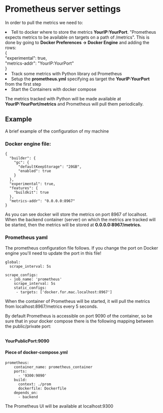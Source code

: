 # Prometheus server settings

In order to pull the metrics we need to:

<li> Tell to docker where to store the metrics <b>YourIP:YourPort</b>. "Prometheus expects metrics to be available on targets on a path of /metrics". This is done by going to <b>Docker Preferences -> Docker Engine</b> and adding the rows:

<br>
{
<br>
"experimental": true,
<br>
"metrics-addr": "YourIP:YourPort"
<br>
}

<br>

</li>
<li> Track some metrics with Python library od Prometheus
<li> Setup the <b>prometheus.yml</b> specifying as target the <b>YourIP:YourPort</b> from the first step
<li> Start the Containers with docker compose

The metrics tracked with Python will be made available at <b>YourIP:YourPort/metrics</b> and Prometheus will pull them periodically.

## Example

A brief example of the configuration of my machine

### Docker engine file:

    {
      "builder": {
        "gc": {
          "defaultKeepStorage": "20GB",
          "enabled": true
        }
      },
      "experimental": true,
      "features": {
        "buildkit": true
      },
      "metrics-addr": "0.0.0.0:8967"
    }

As you can see docker will store the metrics on port 8967 of localhost. When the backend container (server) on which the metrics are tracked will be started, then the metrics will be stored at <b>0.0.0.0:8967/metrics.</b>

### Prometheus yaml

The prometheus configuration file follows.
If you change the port on Docker engine you'll need to update the port in this file!

    global:
      scrape_interval: 5s

    scrape_configs:
      - job_name: 'prometheus'
        scrape_interval: 5s
        static_configs:
         - targets: ['docker.for.mac.localhost:8967']

When the container of Prometheus will be started, it will pull the metrics from localhost:8967/metrics every 5 seconds.

By default Prometheus is accessible on port 9090 of the container, so be sure that in your docker compose there is the following mapping between the public/private port:

<br>
<b>YourPublicPort:9090</b>

<br>

#### Piece of docker-compose.yml 
    prometheus:
        container_name: prometheus_container
        ports:
          - '9300:9090'
        build:
          context: ./prom
          dockerfile: Dockerfile
        depends_on:
          - backend

The Prometheus UI will be available at localhost:9300